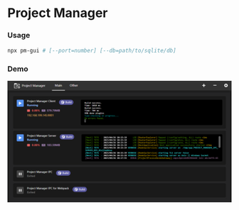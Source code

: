 # Project Manager

### Usage

```bash
npx pm-gui # [--port=number] [--db=path/to/sqlite/db]
```

### Demo

![image](./docs/main.png)
